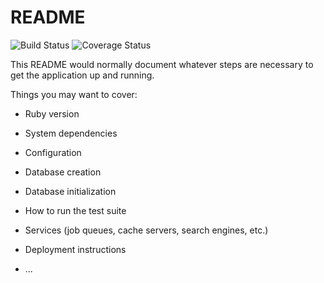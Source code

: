 # README
![Build Status](https://codeship.com/projects/22c8b510-0908-0135-65c0-72e222cc42c8/status?branch=master)
![Coverage Status](https://coveralls.io/repos/LightningStairs/game-night/badge.png)


This README would normally document whatever steps are necessary to get the
application up and running.

Things you may want to cover:

* Ruby version

* System dependencies

* Configuration

* Database creation

* Database initialization

* How to run the test suite

* Services (job queues, cache servers, search engines, etc.)

* Deployment instructions

* ...
